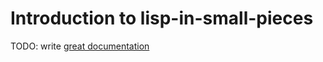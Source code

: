 # Introduction to lisp-in-small-pieces

TODO: write [great documentation](http://jacobian.org/writing/great-documentation/what-to-write/)

